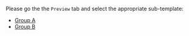 Please go the the `Preview` tab and select the appropriate sub-template:

* [Group A](?expand=1&template=one.md)
* [Group B](?expand=1&template=two.md)